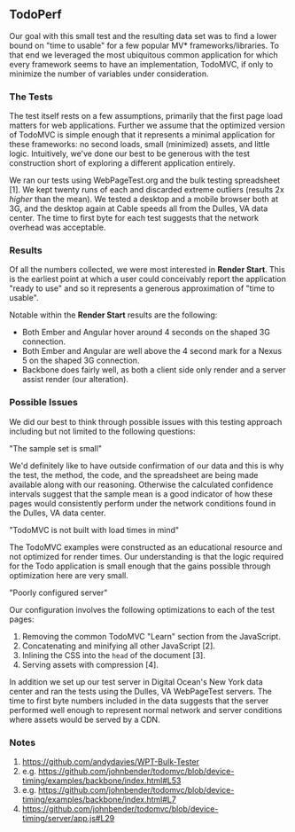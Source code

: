 ## TodoPerf

Our goal with this small test and the resulting data set was to find a lower bound on "time to usable" for a few popular MV* frameworks/libraries. To that end we leveraged the most ubiquitous common application for which every framework seems to have an implementation, TodoMVC, if only to minimize the number of variables under consideration.

### The Tests

The test itself rests on a few assumptions, primarily that the first page load matters for web applications. Further we assume that the optimized version of TodoMVC is simple enough that it represents a minimal application for these frameworks: no second loads, small (minimized) assets, and little logic. Intuitively, we've done our best to be generous with the test construction short of exploring a different application entirely.

We ran our tests using WebPageTest.org and the bulk testing spreadsheet [1]. We kept twenty runs of each and discarded extreme outliers (results 2x *higher* than the mean). We tested a desktop and a mobile browser both at 3G, and the desktop again at Cable speeds all from the Dulles, VA data center. The time to first byte for each test suggests that the network overhead was acceptable.

### Results

Of all the numbers collected, we were most interested in **Render Start**. This is the earliest point at which a user could conceivably report the application "ready to use" and so it represents a generous approximation of "time to usable".

Notable within the **Render Start** results are the following:

* Both Ember and Angular hover around 4 seconds on the shaped 3G connection.
* Both Ember and Angular are well above the 4 second mark for a Nexus 5 on the shaped 3G connection.
* Backbone does fairly well, as both a client side only render and a server assist render (our alteration).

### Possible Issues

We did our best to think through possible issues with this testing approach including but not limited to the following questions:

"The sample set is small"

We'd definitely like to have outside confirmation of our data and this is why the test, the method, the code, and the spreadsheet are being made available along with our reasoning. Otherwise the calculated confidence intervals suggest that the sample mean is a good indicator of how these pages would consistently perform under the network conditions found in the Dulles, VA data center.

"TodoMVC is not built with load times in mind"

The TodoMVC examples were constructed as an educational resource and not optimized for render times. Our understanding is that the logic required for the Todo application is small enough that the gains possible through optimization here are very small.

"Poorly configured server"

Our configuration involves the following optimizations to each of the test pages:

1. Removing the common TodoMVC "Learn" section from the JavaScript.
2. Concatenating and minifying all other JavaScript [2].
3. Inlining the CSS into the `head` of the document [3].
4. Serving assets with compression [4].

In addition we set up our test server in Digital Ocean's New York data center and ran the tests using the Dulles, VA WebPageTest servers. The time to first byte numbers included in the data suggests that the server performed well enough to represent normal network and server conditions where assets would be served by a CDN.

### Notes

1. https://github.com/andydavies/WPT-Bulk-Tester
2. e.g. https://github.com/johnbender/todomvc/blob/device-timing/examples/backbone/index.html#L53
3. e.g. https://github.com/johnbender/todomvc/blob/device-timing/examples/backbone/index.html#L7
4. https://github.com/johnbender/todomvc/blob/device-timing/server/app.js#L29
